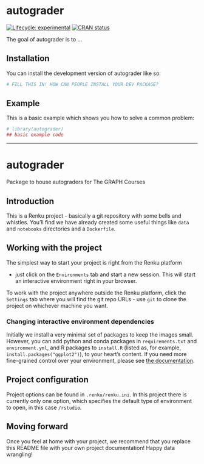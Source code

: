 
<!-- README.md is generated from README.Rmd. Please edit that file -->

# autograder

<!-- badges: start -->

[![Lifecycle:
experimental](https://img.shields.io/badge/lifecycle-experimental-orange.svg)](https://lifecycle.r-lib.org/articles/stages.html#experimental)
[![CRAN
status](https://www.r-pkg.org/badges/version/autograder)](https://CRAN.R-project.org/package=autograder)
<!-- badges: end -->

The goal of autograder is to …

## Installation

You can install the development version of autograder like so:

``` r
# FILL THIS IN! HOW CAN PEOPLE INSTALL YOUR DEV PACKAGE?
```

## Example

This is a basic example which shows you how to solve a common problem:

``` r
# library(autograder)
## basic example code
```

------------------------------------------------------------------------

# autograder

Package to house autograders for The GRAPH Courses

## Introduction

This is a Renku project - basically a git repository with some bells and
whistles. You’ll find we have already created some useful things like
`data` and `notebooks` directories and a `Dockerfile`.

## Working with the project

The simplest way to start your project is right from the Renku platform
- just click on the `Environments` tab and start a new session. This
will start an interactive environment right in your browser.

To work with the project anywhere outside the Renku platform, click the
`Settings` tab where you will find the git repo URLs - use `git` to
clone the project on whichever machine you want.

### Changing interactive environment dependencies

Initially we install a very minimal set of packages to keep the images
small. However, you can add python and conda packages in
`requirements.txt` and `environment.yml`, and R packages to `install.R`
(listed as, for example, `install.packages("ggplot2")`), to your heart’s
content. If you need more fine-grained control over your environment,
please see [the
documentation](https://renku.readthedocs.io/en/latest/user/advanced_interfaces.html#dockerfile-modifications).

## Project configuration

Project options can be found in `.renku/renku.ini`. In this project
there is currently only one option, which specifies the default type of
environment to open, in this case `/rstudio`.

## Moving forward

Once you feel at home with your project, we recommend that you replace
this README file with your own project documentation! Happy data
wrangling!
